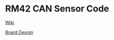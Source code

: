 # RM42 CAN Sensor Code
[Wiki](https://github.com/alexbhandari/RM42-CAN-Sensor-Code/wiki/)

[Board Design](https://github.com/alexbhandari/RM42-CAN-Sensor-Node)
